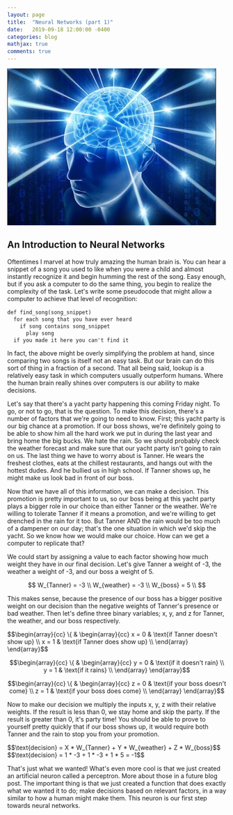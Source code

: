```yaml
---
layout: page
title:  "Neural Networks (part 1)"
date:   2019-09-18 12:00:00 -0400
categories: blog
mathjax: true
comments: true
---
```





<span class="image center"><img src="/assets/galaxy_brain.jpg" alt="" /></span>
<!--more-->
<h2 class="align-center">An Introduction to Neural Networks</h2>
<p>
  Oftentimes I marvel at how truly amazing the human brain is. You can hear a snippet of a song you used to like when you were a child and almost instantly recognize it and begin humming the rest of the song. Easy enough, but if you ask a computer to do the same thing, you begin to realize the complexity of the task. Let's write some pseudocode that might allow a computer to achieve that level of recognition:
</p>
  
    def find_song(song_snippet)
      for each song that you have ever heard
        if song contains song_snippet
          play song
      if you made it here you can't find it 
    
<p>
  In fact, the above might be overly simplifying the problem at hand, since comparing two songs is itself not an easy task. But our brain can do this sort of thing in a fraction of a second. That all being said, lookup is a relatively easy task in which computers usually outperform humans. Where the human brain really shines over computers is our ability to make decisions.
</p>
<p>
  Let's say that there's a yacht party happening this coming Friday night. To go, or not to go, that is the question. To make this decision, there's a number of factors that we're going to need to know. First; this yacht party is our big chance at a promotion. If our boss shows, we're definitely going to be able to show him all the hard work we put in during the last year and bring home the big bucks. We hate the rain. So we should probably check the weather forecast and make sure that our yacht party isn't going to rain on us. The last thing we have to worry about is Tanner. He wears the freshest clothes, eats at the chillest restaurants, and hangs out with the hottest dudes. And he bullied us in high school. If Tanner shows up, he might make us look bad in front of our boss. 
</p>
<p>
  Now that we have all of this information, we can make a decision. This promotion is pretty important to us, so our boss being at this yacht party plays a bigger role in our choice than either Tanner or the weather. We're willing to tolerate Tanner if it means a promotion, and we're willing to get drenched in the rain for it too. But Tanner AND the rain would be too much of a dampener on our day; that's the one situation in which we'd skip the yacht. So we know how we would make our choice. How can we get a computer to replicate that? 
</p>
<p>
  We could start by assigning a value to each factor showing how much weight they have in our final decision. Let's give Tanner a weight of -3, the weather a weight of -3, and our boss a weight of 5.

  $$
      W_{Tanner} = -3 \\
      W_{weather} = -3 \\
      W_{boss} = 5 \\
  $$

  This makes sense, because the presence of our boss has a bigger positive weight on our decision than the negative weights of Tanner's presence or bad weather. Then let's define three binary variables; x, y, and z for Tanner, the weather, and our boss respectively. 
</p>
<p>
$$\begin{array}{cc}
  \{ & 
    \begin{array}{cc}
      x = 0 & \text{if Tanner doesn't show up} \\
      x = 1 & \text{if Tanner does show up} \\
    \end{array}
\end{array}$$

$$\begin{array}{cc}
  \{ & 
    \begin{array}{cc}
      y = 0 & \text{if it doesn't rain} \\
      y = 1 & \text{if it rains} \\
    \end{array}
\end{array}$$

$$\begin{array}{cc}
  \{ & 
    \begin{array}{cc}
      z = 0 & \text{if your boss doesn't come} \\
      z = 1 & \text{if your boss does come} \\
    \end{array}
\end{array}$$
</p>
<p>
  Now to make our decision we multiply the inputs x, y, z with their relative weights. If the result is less than 0, we stay home and skip the party. If the result is greater than 0, it's party time! You should be able to prove to yourself pretty quickly that if our boss shows up, it would require both Tanner and the rain to stop you from your promotion. 
</p>
<p>
  $$\text{decision} = X * W_{Tanner} + Y * W_{weather} + Z * W_{boss}$$
  $$\text{decision} = 1 * -3 + 1 * -3 + 1 * 5 = -1$$
</p>
<p>
  That's just what we wanted! What's even more cool is that we just created an artificial neuron called a perceptron. More about those in a future blog post. The important thing is that we just created a function that does exactly what we wanted it to do; make decisions based on relevant factors, in a way similar to how a human might make them. This neuron is our first step towards neural networks.
</p>